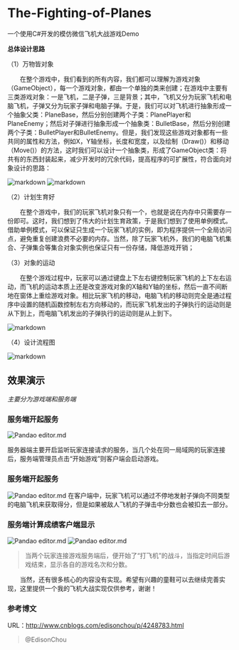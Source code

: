 # The-Fighting-of-Planes
一个使用C#开发的模仿微信飞机大战游戏Demo

**总体设计思路**

（1）万物皆对象

　　在整个游戏中，我们看到的所有内容，我们都可以理解为游戏对象（GameObject），每一个游戏对象，都由一个单独的类来创建；在游戏中主要有三类游戏对象：一是飞机，二是子弹，三是背景；其中，飞机又分为玩家飞机和电脑飞机，子弹又分为玩家子弹和电脑子弹。于是，我们可以对飞机进行抽象形成一个抽象父类：PlaneBase，然后分别创建两个子类：PlanePlayer和PlaneEnemy；然后对子弹进行抽象形成一个抽象类：BulletBase，然后分别创建两个子类：BulletPlayer和BulletEnemy。但是，我们发现这些游戏对象都有一些共同的属性和方法，例如X，Y轴坐标，长度和宽度，以及绘制（Draw()）和移动（Move()）的方法，这时我们可以设计一个抽象类，形成了GameObject类：将共有的东西封装起来，减少开发时的冗余代码，提高程序的可扩展性，符合面向对象设计的思路：

![markdown](https://images0.cnblogs.com/blog/381412/201501/252045152693854.jpg "markdown")
![markdown](https://images0.cnblogs.com/blog/381412/201501/252044084419603.jpg "markdown")

（2）计划生育好

　　在整个游戏中，我们的玩家飞机对象只有一个，也就是说在内存中只需要存一份即可。这时，我们想到了伟大的计划生育政策，于是我们想到了使用单例模式。借助单例模式，可以保证只生成一个玩家飞机的实例，即为程序提供一个全局访问点，避免重复创建浪费不必要的内存。当然，除了玩家飞机外，我们的电脑飞机集合、子弹集合等集合对象实例也保证只有一份存储，降低游戏开销；

（3）对象的运动

　　在整个游戏过程中，玩家可以通过键盘上下左右键控制玩家飞机的上下左右运动，而飞机的运动本质上还是改变游戏对象的X轴和Y轴的坐标，然后一直不间断地在窗体上重绘游戏对象。相比玩家飞机的移动，电脑飞机的移动则完全是通过程序中设置的随机函数控制左右方向移动的，而玩家飞机发出的子弹执行的运动则是从下到上，而电脑飞机发出的子弹执行的运动则是从上到下。

![markdown](https://images0.cnblogs.com/blog/381412/201411/221526463128324.png "markdown")

（4）设计流程图

![markdown](https://images0.cnblogs.com/blog/381412/201501/252210498478130.png "markdown")

## 效果演示

*主要分为游戏端和服务端*

### 服务端开起服务

![Pandao editor.md](https://images0.cnblogs.com/blog/381412/201501/252224181596573.jpg "Pandao editor.md")

服务器端主要开启监听玩家连接请求的服务，当几个处在同一局域网的玩家连接后，服务端管理员点击“开始游戏”则客户端会启动游戏。

### 服务端开起服务

![Pandao editor.md](https://images0.cnblogs.com/blog/381412/201501/252226295349942.jpg "Pandao editor.md")
在客户端中，玩家飞机可以通过不停地发射子弹向不同类型的电脑飞机来获取得分，但是如果被敌人飞机的子弹击中分数也会被扣去一部分。

### 服务端计算成绩客户端显示
![Pandao editor.md](https://images0.cnblogs.com/blog/381412/201501/252230193313013.jpg "Pandao editor.md")
![Pandao editor.md](https://images0.cnblogs.com/blog/381412/201501/252230300508822.jpg "Pandao editor.md")

> 当两个玩家连接游戏服务端后，便开始了“打飞机”的战斗，当指定时间后游戏结束，显示各自的游戏名次和分数。

　　当然，还有很多核心的内容没有实现。希望有兴趣的童鞋可以去继续完善实现，这里提供一个我的飞机大战实现仅供参考，谢谢！

### 参考博文

URL：<http://www.cnblogs.com/edisonchou/p/4248783.html>

> @EdisonChou

